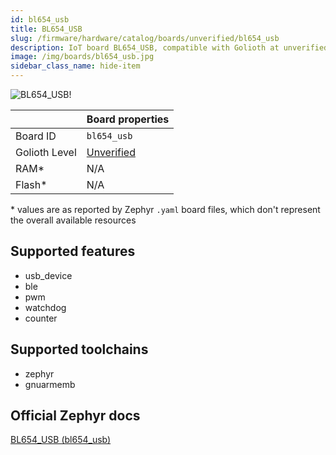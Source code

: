 ```yaml
---
id: bl654_usb
title: BL654_USB
slug: /firmware/hardware/catalog/boards/unverified/bl654_usb
description: IoT board BL654_USB, compatible with Golioth at unverified level.
image: /img/boards/bl654_usb.jpg
sidebar_class_name: hide-item
---
```


[//]: # (This is an auto-generated file, do not edit! Changes to it will be lost upon re-generation)

![BL654_USB!](/img/boards/bl654_usb.jpg "BL654_USB")

|                | Board properties     |
| -------------  | -------------------- |
| Board ID       | `bl654_usb` |
| Golioth Level  | [Unverified](/firmware/hardware#unverified-boards) |
| RAM*           | N/A |
| Flash*         | N/A |

\* values are as reported by Zephyr `.yaml` board files, which don't represent the overall available resources



## Supported features

* usb_device
* ble
* pwm
* watchdog
* counter

## Supported toolchains

* zephyr
* gnuarmemb

## Official Zephyr docs

[BL654_USB (bl654_usb)](https://docs.zephyrproject.org/latest/boards/ezurio/bl654_usb/doc/index.html)
